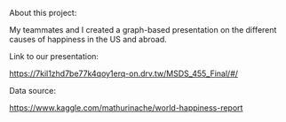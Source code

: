 About this project:

My teammates and I created a graph-based presentation on the different causes of happiness in the US and abroad.

Link to our presentation:

https://7kil1zhd7be77k4qoy1erq-on.drv.tw/MSDS_455_Final/#/

Data source:

https://www.kaggle.com/mathurinache/world-happiness-report
